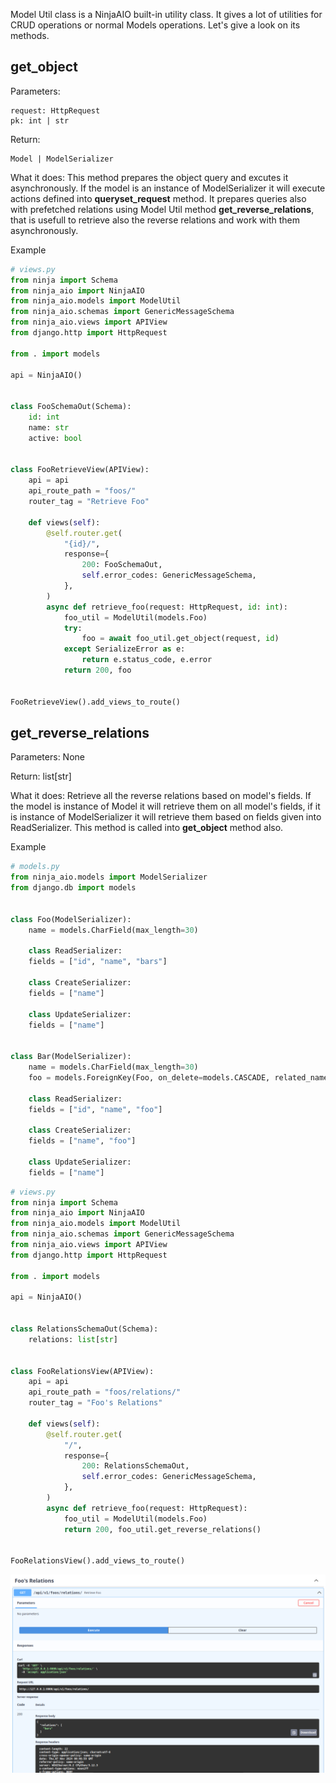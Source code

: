 Model Util class is a NinjaAIO built-in utility class. It gives a lot of utilities for CRUD operations or normal Models operations. Let's give a look on its methods.

## get_object

Parameters:

    request: HttpRequest
    pk: int | str

Return:

    Model | ModelSerializer

What it does:
    This method prepares the object query and excutes it asynchronously. If the model is an instance of ModelSerializer it will execute actions defined into **queryset_request** method. It prepares queries also with prefetched relations using Model Util method **get_reverse_relations**, that is usefull to retrieve also the reverse relations and work with them asynchronously.

Example

```Python
# views.py
from ninja import Schema
from ninja_aio import NinjaAIO
from ninja_aio.models import ModelUtil
from ninja_aio.schemas import GenericMessageSchema
from ninja_aio.views import APIView
from django.http import HttpRequest

from . import models

api = NinjaAIO()


class FooSchemaOut(Schema):
    id: int
    name: str
    active: bool


class FooRetrieveView(APIView):
    api = api
    api_route_path = "foos/"
    router_tag = "Retrieve Foo"

    def views(self):
        @self.router.get(
            "{id}/",
            response={
                200: FooSchemaOut,
                self.error_codes: GenericMessageSchema,
            },
        )
        async def retrieve_foo(request: HttpRequest, id: int):
            foo_util = ModelUtil(models.Foo)
            try:
                foo = await foo_util.get_object(request, id)
            except SerializeError as e:
                return e.status_code, e.error
            return 200, foo


FooRetrieveView().add_views_to_route()
```

## get_reverse_relations

Parameters:
    None

Return:
    list[str]

What it does:
    Retrieve all the reverse relations based on model's fields. If the model is instance of Model it will retrieve them on all model's fields, if it is instance of ModelSerializer it will retrieve them based on fields given into ReadSerializer. This method is called into **get_object** method also.

Example

```Python
# models.py
from ninja_aio.models import ModelSerializer
from django.db import models


class Foo(ModelSerializer):
    name = models.CharField(max_length=30)

    class ReadSerializer:
    fields = ["id", "name", "bars"]

    class CreateSerializer:
    fields = ["name"]

    class UpdateSerializer:
    fields = ["name"]


class Bar(ModelSerializer):
    name = models.CharField(max_length=30)
    foo = models.ForeignKey(Foo, on_delete=models.CASCADE, related_name="bars")

    class ReadSerializer:
    fields = ["id", "name", "foo"]

    class CreateSerializer:
    fields = ["name", "foo"]

    class UpdateSerializer:
    fields = ["name"]
```

```Python
# views.py
from ninja import Schema
from ninja_aio import NinjaAIO
from ninja_aio.models import ModelUtil
from ninja_aio.schemas import GenericMessageSchema
from ninja_aio.views import APIView
from django.http import HttpRequest

from . import models

api = NinjaAIO()


class RelationsSchemaOut(Schema):
    relations: list[str]


class FooRelationsView(APIView):
    api = api
    api_route_path = "foos/relations/"
    router_tag = "Foo's Relations"

    def views(self):
        @self.router.get(
            "/",
            response={
                200: RelationsSchemaOut,
                self.error_codes: GenericMessageSchema,
            },
        )
        async def retrieve_foo(request: HttpRequest):
            foo_util = ModelUtil(models.Foo)
            return 200, foo_util.get_reverse_relations()


FooRelationsView().add_views_to_route()
```
![Swagger UI](../images/model_util/foo-reverse-relations-swagger.png)
